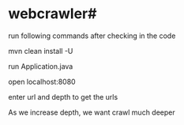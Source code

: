 # webcrawler#

run following commands after checking in the code

mvn clean install -U


run Application.java 

open localhost:8080

enter url and depth to get the urls

As we increase depth, we want crawl much deeper
